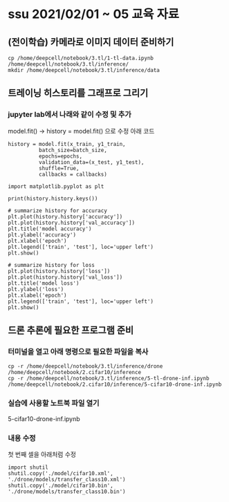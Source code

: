 # ssu 2021/02/01 ~ 05 교육 자료

## (전이학습) 카메라로 이미지 데이터 준비하기
```
cp /home/deepcell/notebook/3.tl/1-tl-data.ipynb /home/deepcell/notebook/3.tl/inference/
mkdir /home/deepcell/notebook/3.tl/inference/data
```

## 트레이닝 히스토리를 그래프로 그리기

### jupyter lab에서 나래와 같이 수정 및 추가

model.fit() -> history = model.fit() 으로 수정 아래 코드
```
history = model.fit(x_train, y1_train,
          batch_size=batch_size,
          epochs=epochs,
          validation_data=(x_test, y1_test),
          shuffle=True,
          callbacks = callbacks)
```
```
import matplotlib.pyplot as plt
```

```
print(history.history.keys())
```

```
# summarize history for accuracy
plt.plot(history.history['accuracy'])
plt.plot(history.history['val_accuracy'])
plt.title('model accuracy')
plt.ylabel('accuracy')
plt.xlabel('epoch')
plt.legend(['train', 'test'], loc='upper left')
plt.show()
```

```
# summarize history for loss
plt.plot(history.history['loss'])
plt.plot(history.history['val_loss'])
plt.title('model loss')
plt.ylabel('loss')
plt.xlabel('epoch')
plt.legend(['train', 'test'], loc='upper left')
plt.show()
```


## 드론 추론에 필요한 프로그램 준비

### 터미널을 열고 아래 명령으로 필요한 파일을 복사
```
cp -r /home/deepcell/notebook/3.tl/inference/drone /home/deepcell/notebook/2.cifar10/inference
cp -r /home/deepcell/notebook/3.tl/inference/5-tl-drone-inf.ipynb /home/deepcell/notebook/2.cifar10/inference/5-cifar10-drone-inf.ipynb
```


### 실습에 사용할 노트북 파일 열기
5-cifar10-drone-inf.ipynb

### 내용 수정  
첫 번째 셀을 아래처럼 수정  
```
import shutil
shutil.copy('./model/cifar10.xml', './drone/models/transfer_class10.xml')
shutil.copy('./model/cifar10.bin', './drone/models/transfer_class10.bin')
```

